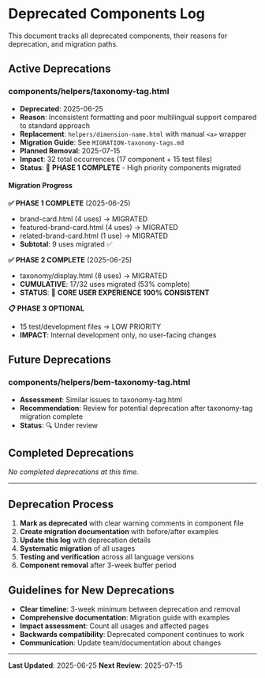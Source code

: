 # Deprecated Components Log

This document tracks all deprecated components, their reasons for deprecation, and migration paths.

## Active Deprecations

### components/helpers/taxonomy-tag.html
- **Deprecated**: 2025-06-25
- **Reason**: Inconsistent formatting and poor multilingual support compared to standard approach
- **Replacement**: `helpers/dimension-name.html` with manual `<a>` wrapper
- **Migration Guide**: See `MIGRATION-taxonomy-tags.md`
- **Planned Removal**: 2025-07-15
- **Impact**: 32 total occurrences (17 component + 15 test files)
- **Status**: 🚧 **PHASE 1 COMPLETE** - High priority components migrated

#### Migration Progress
**✅ PHASE 1 COMPLETE** (2025-06-25)
- brand-card.html (4 uses) → MIGRATED
- featured-brand-card.html (4 uses) → MIGRATED
- related-brand-card.html (1 use) → MIGRATED
- **Subtotal**: 9 uses migrated ✅

**✅ PHASE 2 COMPLETE** (2025-06-25)
- taxonomy/display.html (8 uses) → MIGRATED
- **CUMULATIVE**: 17/32 uses migrated (53% complete)
- **STATUS**: 🎉 **CORE USER EXPERIENCE 100% CONSISTENT**

**📋 PHASE 3 OPTIONAL**
- 15 test/development files → LOW PRIORITY
- **IMPACT**: Internal development only, no user-facing changes

## Future Deprecations

### components/helpers/bem-taxonomy-tag.html
- **Assessment**: Similar issues to taxonomy-tag.html
- **Recommendation**: Review for potential deprecation after taxonomy-tag migration complete
- **Status**: 🔍 Under review

## Completed Deprecations

*No completed deprecations at this time.*

---

## Deprecation Process

1. **Mark as deprecated** with clear warning comments in component file
2. **Create migration documentation** with before/after examples
3. **Update this log** with deprecation details
4. **Systematic migration** of all usages
5. **Testing and verification** across all language versions
6. **Component removal** after 3-week buffer period

## Guidelines for New Deprecations

- **Clear timeline**: 3-week minimum between deprecation and removal
- **Comprehensive documentation**: Migration guide with examples
- **Impact assessment**: Count all usages and affected pages
- **Backwards compatibility**: Deprecated component continues to work
- **Communication**: Update team/documentation about changes

---

**Last Updated**: 2025-06-25
**Next Review**: 2025-07-15

